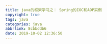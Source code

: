 ```yaml
---
title: java的框架学习之： Spring的IOC和AOP实例
copyright: true
tags: java
categories: java
abbrlink: 8cbbddb6
date: 2019-10-02 12:36:50
---
```


<!--more-->